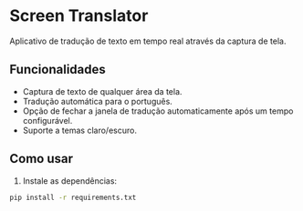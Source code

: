 # Screen Translator

Aplicativo de tradução de texto em tempo real através da captura de tela.

## Funcionalidades

- Captura de texto de qualquer área da tela.
- Tradução automática para o português.
- Opção de fechar a janela de tradução automaticamente após um tempo configurável.
- Suporte a temas claro/escuro.

## Como usar

1. Instale as dependências:

```bash
pip install -r requirements.txt
